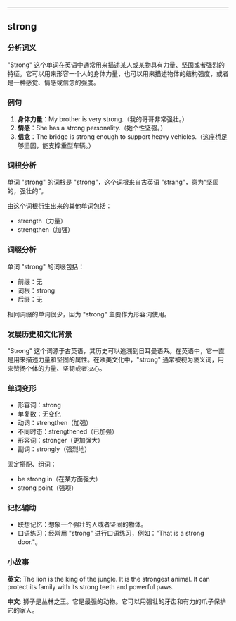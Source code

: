 
---------------
## strong
### 分析词义
"Strong" 这个单词在英语中通常用来描述某人或某物具有力量、坚固或者强烈的特征。它可以用来形容一个人的身体力量，也可以用来描述物体的结构强度，或者是一种感觉、情感或信念的强度。

### 例句
1. **身体力量**：My brother is very strong.（我的哥哥非常强壮。）
2. **情感**：She has a strong personality.（她个性坚强。）
3. **信念**：The bridge is strong enough to support heavy vehicles.（这座桥足够坚固，能支撑重型车辆。）

### 词根分析
单词 "strong" 的词根是 "strong"，这个词根来自古英语 "strang"，意为“坚固的，强壮的”。

由这个词根衍生出来的其他单词包括：
- strength（力量）
- strengthen（加强）

### 词缀分析
单词 "strong" 的词缀包括：
- 前缀：无
- 词根：strong
- 后缀：无

相同词缀的单词很少，因为 "strong" 主要作为形容词使用。

### 发展历史和文化背景
"Strong" 这个词源于古英语，其历史可以追溯到日耳曼语系。在英语中，它一直是用来描述力量和坚固的属性。在欧美文化中，"strong" 通常被视为褒义词，用来赞扬个体的力量、坚韧或者决心。

### 单词变形
- 形容词：strong
- 单复数：无变化
- 动词：strengthen（加强）
- 不同时态：strengthened（已加强）
- 形容词：stronger（更加强大）
- 副词：strongly（强烈地）

固定搭配、组词：
- be strong in（在某方面强大）
- strong point（强项）

### 记忆辅助
- 联想记忆：想象一个强壮的人或者坚固的物体。
- 口语练习：经常用 "strong" 进行口语练习，例如："That is a strong door."。

### 小故事
**英文**:
The lion is the king of the jungle. It is the strongest animal. It can protect its family with its strong teeth and powerful paws.

**中文**:
狮子是丛林之王。它是最强的动物。它可以用强壮的牙齿和有力的爪子保护它的家人。

